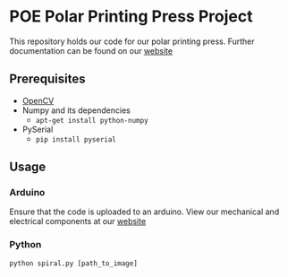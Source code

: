 # POE Polar Printing Press Project

This repository holds our code for our polar printing press. Further documentation can be found on our [website](http://poepolarprintingpress.weebly.com/)

## Prerequisites
- [OpenCV](https://help.ubuntu.com/community/OpenCV)
- Numpy and its dependencies
  - `apt-get install python-numpy`
- PySerial
  - `pip install pyserial`

## Usage
### Arduino
Ensure that the code is uploaded to an arduino. View our mechanical and electrical components at our [website](http://poepolarprintingpress.weebly.com/)

### Python
`python spiral.py [path_to_image]`
